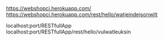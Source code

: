 https://webshopci.herokuapp.com/
https://webshopci.herokuapp.com/rest/hello/watjeindejsonwilt

localhost:port/RESTfullApp
localhost:port/RESTfullApp/rest/hello/vulwatleuksin
